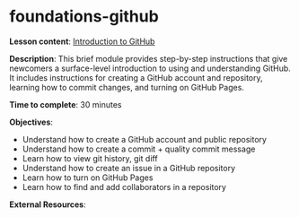 # foundations-github

**Lesson content**: [Introduction to GitHub](https://github.com/learn-static/foundations-github/blob/main/intro-github.md)

**Description**: This brief module provides step-by-step instructions that give newcomers a surface-level introduction to using and understanding GitHub. It includes instructions for creating a GitHub account and repository, learning how to commit changes, and turning on GitHub Pages.

**Time to complete**: 30 minutes

**Objectives**:
- Understand how to create a GitHub account and public repository
- Understand how to create a commit + quality commit message
- Learn how to view git history, git diff
- Understand how to create an issue in a GitHub repository
- Learn how to turn on GitHub Pages
- Learn how to find and add collaborators in a repository

**External Resources**: